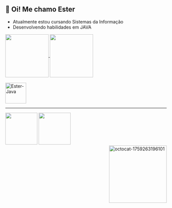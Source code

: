 ## 🌸 Oi! Me chamo Ester

- Atualmente estou cursando Sistemas da Informação
- Desenvolvendo habilidades em JAVA

<div>
           <a href="https://github.com/Estermrn/github-readme-stats">
             <img height=135em align="center" src="https://github-readme-stats.vercel.app/api?username=Estermrn&hide=issues&show_icons=true&theme=synthwave" />
           </a>
           <a href="https://github.com/Estermrn/convoychat">
             <img height=135em align="center" src="https://github-readme-stats.vercel.app/api/top-langs?username=Estermrn&layout=compact&theme=synthwave&langs_count=8&card_width=320" />
           </a>
</div> 

<div style="display: inline_block"><br>
           <img align="center" alt="Ester-Java" height="65" width="65" src="https://cdn.jsdelivr.net/gh/devicons/devicon@latest/icons/java/java-original-wordmark.svg">
</div>

---

<div>
           <a href="https://www.linkedin.com/in/estermariani" target="_blank">
                      <img height="100" width="100" src="https://img.shields.io/badge/-LinkedIn-%230077B5?style=for-the-badge&logo=linkedin&logoColor=white" target="_blank"></a> 
             <a href = "mailto:darosaester97@gmail.com">
                        <img height="100" width="100" src="https://img.shields.io/badge/-Gmail-%23333?style=for-the-badge&logo=gmail&logoColor=red" target="_blank"></a>
</div>
           <a href="https://myoctocat.com/">
              <img position="bottom" align="right" width="180" height="180" alt="octocat-1759263196101" src="https://github.com/user-attachments/assets/66518fc3-c8df-477b-81aa-1c3f3558d203" />


          
              
          

